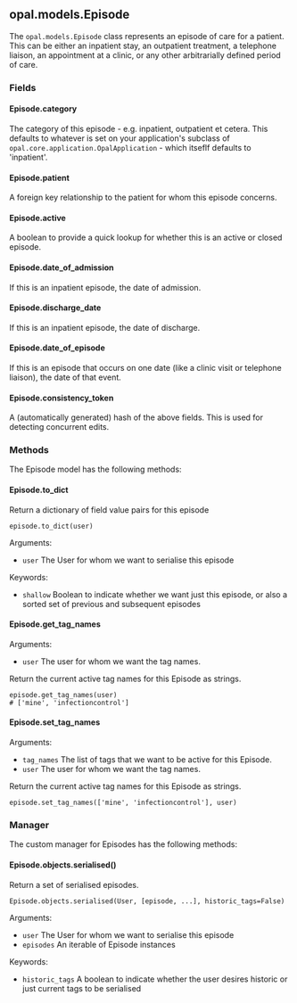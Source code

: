 ## opal.models.Episode

The `opal.models.Episode` class represents an episode of care for a patient. This can be either
an inpatient stay, an outpatient treatment, a telephone liaison, an appointment at a clinic,
or any other arbitrarially defined period of care.

### Fields

#### Episode.category

The category of this episode - e.g. inpatient, outpatient et cetera.
This defaults to whatever is set on your application's subclass of
`opal.core.application.OpalApplication` - which itseflf defaults to 'inpatient'.

#### Episode.patient

A foreign key relationship to the patient for whom this episode concerns.

#### Episode.active

A boolean to provide a quick lookup for whether this is an active or closed episode.

#### Episode.date_of_admission

If this is an inpatient episode, the date of admission.

#### Episode.discharge_date

If this is an inpatient episode, the date of discharge.

#### Episode.date_of_episode

If this is an episode that occurs on one date (like a clinic visit or telephone liaison), the
date of that event.

#### Episode.consistency_token

A (automatically generated) hash of the above fields. This is used for detecting concurrent edits.

### Methods

The Episode model has the following methods:

#### Episode.to_dict

Return a dictionary of field value pairs for this episode

    episode.to_dict(user)

Arguments:

* `user` The User for whom we want to serialise this episode

Keywords:

* `shallow` Boolean to indicate whether we want just this episode, or also a sorted set of
previous and subsequent episodes

#### Episode.get_tag_names


Arguments:

* `user` The user for whom we want the tag names.

Return the current active tag names for this Episode as strings.

    episode.get_tag_names(user)
    # ['mine', 'infectioncontrol']


#### Episode.set_tag_names


Arguments:

* `tag_names` The list of tags that we want to be active for this Episode.
* `user` The user for whom we want the tag names.

Return the current active tag names for this Episode as strings.

    episode.set_tag_names(['mine', 'infectioncontrol'], user)



### Manager

The custom manager for Episodes has the following methods:


#### Episode.objects.serialised()

Return a set of serialised episodes.

    Episode.objects.serialised(User, [episode, ...], historic_tags=False)

Arguments:

* `user` The User for whom we want to serialise this episode
* `episodes` An iterable of Episode instances

Keywords:

* `historic_tags` A boolean to indicate whether the user desires historic or just current tags to
be serialised
